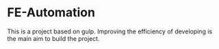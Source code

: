 # FE-Automation
This is a project based on gulp. Improving the efficiency of developing is the main aim to build the project.